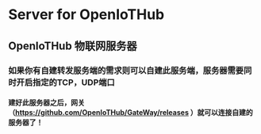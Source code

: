 # Server for OpenIoTHub
## OpenIoTHub 物联网服务器

### 如果你有自建转发服务端的需求则可以自建此服务端，服务器需要同时开启指定的TCP，UDP端口
#### 建好此服务器之后，网关（https://github.com/OpenIoTHub/GateWay/releases ）就可以连接自建的服务器了！
